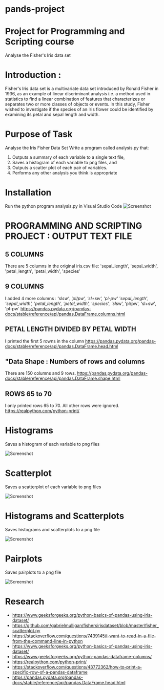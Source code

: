 # pands-project

# Project for Programming and Scripting course
Analyse the Fisher's Iris data set

# Introduction : 
Fisher's Iris data set is a multivariate data set introduced by Ronald Fisher in 1936, as an example of linear discriminant analysis i.e. a method used in statistics to find a linear combination of features that characterizes or separates two or more classes of objects or events. In this study, Fisher wished to investigate if the species of an Iris flower could be identified by examining its petal and sepal length and width.

# Purpose of Task
Analyse the Iris Fisher Data Set
Write a program called analysis.py that:
1. Outputs a summary of each variable to a single text file,
2. Saves a histogram of each variable to png files, and
3. Outputs a scatter plot of each pair of variables.
4. Performs any other analysis you think is appropriate

# Installation
Run the python program analysis.py in Visual Studio Code
![Screenshot](installation.PNG)

# PROGRAMMING AND SCRIPTING PROJECT : OUTPUT TEXT FILE
## 5 COLUMNS
There are 5 columns in the original iris.csv file: 'sepal_length', 'sepal_width', 'petal_length', 'petal_width', 'species'

## 9 COLUMNS
I added 4 more columns : 'sl*sw', 'pl/pw', 'sl+sw', 'pl-pw'
'sepal_length', 'sepal_width', 'petal_length', 'petal_width', 'species', 'sl*sw', 'pl/pw', 'sl+sw', 'pl-pw'
https://pandas.pydata.org/pandas-docs/stable/reference/api/pandas.DataFrame.columns.html

## PETAL LENGTH DIVIDED BY PETAL WIDTH
I printed the first 5 rowns in the column
https://pandas.pydata.org/pandas-docs/stable/reference/api/pandas.DataFrame.head.html

## "Data Shape : Numbers of rows and columns
There are 150 columns and 9 rows.
https://pandas.pydata.org/pandas-docs/stable/reference/api/pandas.DataFrame.shape.html

## ROWS 65 to 70
I only printed rows 65 to 70.
All other rows were ignored.
https://realpython.com/python-print/

# Histograms
Saves a histogram of each variable to png files

![Screenshot](Histograms.png)

# Scatterplot
Saves a scatterplot of each variable to png files

![Screenshot](scatterplot.png)

# Histograms and Scatterplots
Saves histograms and scatterplots to a png file

![Screenshot](Scats&Hists.png)

# Pairplots
Saves pairplots to a png file

![Screenshot](pairplot.png)


# Research
- https://www.geeksforgeeks.org/python-basics-of-pandas-using-iris-dataset/
- https://github.com/gabrielmulligan/fishersirisdataset/blob/master/fisher_scatterplot.py
- https://stackoverflow.com/questions/7439145/i-want-to-read-in-a-file-from-the-command-line-in-python
- https://www.geeksforgeeks.org/python-basics-of-pandas-using-iris-dataset/
- https://www.geeksforgeeks.org/python-pandas-dataframe-columns/
- https://realpython.com/python-print/
- https://stackoverflow.com/questions/43772362/how-to-print-a-specific-row-of-a-pandas-dataframe
- https://pandas.pydata.org/pandas-docs/stable/reference/api/pandas.DataFrame.head.html

